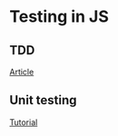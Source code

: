 # Testing in JS
## TDD
[Article](https://web.archive.org/web/20211123190134/http://godswillokwara.com/index.php/2016/09/09/the-importance-of-test-driven-development/)

## Unit testing
[Tutorial](https://www.youtube.com/playlist?list=PL0zVEGEvSaeF_zoW9o66wa_UCNE3a7BEr)

